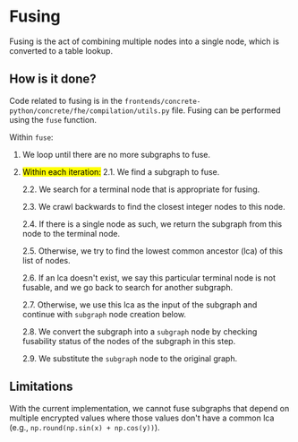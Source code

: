 # Fusing

Fusing is the act of combining multiple nodes into a single node, which is converted to a table lookup.

## How is it done?

Code related to fusing is in the `frontends/concrete-python/concrete/fhe/compilation/utils.py` file. Fusing can be performed using the `fuse` function.

Within `fuse`:

1. We loop until there are no more subgraphs to fuse.
2. <mark style="background-color:yellow;">Within each iteration:</mark>
    2.1. We find a subgraph to fuse.

    2.2. We search for a terminal node that is appropriate for fusing.

    2.3. We crawl backwards to find the closest integer nodes to this node.

    2.4. If there is a single node as such, we return the subgraph from this node to the terminal node.

    2.5. Otherwise, we try to find the lowest common ancestor (lca) of this list of nodes.

    2.6. If an lca doesn't exist, we say this particular terminal node is not fusable, and we go back to search for another subgraph.

    2.7. Otherwise, we use this lca as the input of the subgraph and continue with `subgraph` node creation below.

    2.8. We convert the subgraph into a `subgraph` node by checking fusability status of the nodes of the subgraph in this step.

    2.9. We substitute the `subgraph` node to the original graph.

## Limitations

With the current implementation, we cannot fuse subgraphs that depend on multiple encrypted values where those values don't have a common lca (e.g., `np.round(np.sin(x) + np.cos(y))`).
